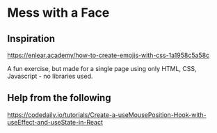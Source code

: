 # Mess with a Face

## Inspiration

https://enlear.academy/how-to-create-emojis-with-css-1a1958c5a58c

A fun exercise, but made for a single page using only HTML, CSS, Javascript - no libraries used.

## Help from the following

https://codedaily.io/tutorials/Create-a-useMousePosition-Hook-with-useEffect-and-useState-in-React